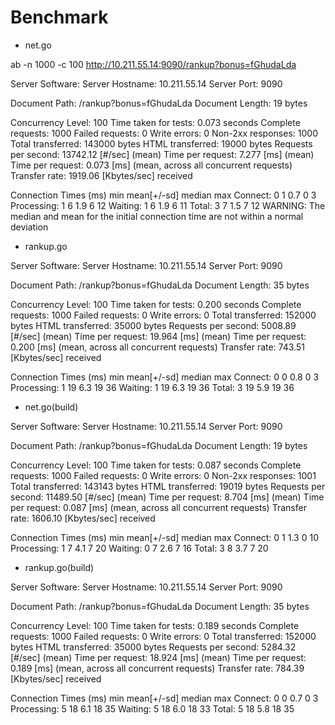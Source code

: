 # Benchmark

- net.go

ab -n 1000 -c 100 http://10.211.55.14:9090/rankup?bonus=fGhudaLda

Server Software:
Server Hostname:        10.211.55.14
Server Port:            9090

Document Path:          /rankup?bonus=fGhudaLda
Document Length:        19 bytes

Concurrency Level:      100
Time taken for tests:   0.073 seconds
Complete requests:      1000
Failed requests:        0
Write errors:           0
Non-2xx responses:      1000
Total transferred:      143000 bytes
HTML transferred:       19000 bytes
Requests per second:    13742.12 [#/sec] (mean)
Time per request:       7.277 [ms] (mean)
Time per request:       0.073 [ms] (mean, across all concurrent requests)
Transfer rate:          1919.06 [Kbytes/sec] received

Connection Times (ms)
              min  mean[+/-sd] median   max
Connect:        0    1   0.7      0       3
Processing:     1    6   1.9      6      12
Waiting:        1    6   1.9      6      11
Total:          3    7   1.5      7      12
WARNING: The median and mean for the initial connection time are not within a normal deviation


- rankup.go

Server Software:
Server Hostname:        10.211.55.14
Server Port:            9090

Document Path:          /rankup?bonus=fGhudaLda
Document Length:        35 bytes

Concurrency Level:      100
Time taken for tests:   0.200 seconds
Complete requests:      1000
Failed requests:        0
Write errors:           0
Total transferred:      152000 bytes
HTML transferred:       35000 bytes
Requests per second:    5008.89 [#/sec] (mean)
Time per request:       19.964 [ms] (mean)
Time per request:       0.200 [ms] (mean, across all concurrent requests)
Transfer rate:          743.51 [Kbytes/sec] received

Connection Times (ms)
              min  mean[+/-sd] median   max
Connect:        0    0   0.8      0       3
Processing:     1   19   6.3     19      36
Waiting:        1   19   6.3     19      36
Total:          3   19   5.9     19      36


- net.go(build)

Server Software:
Server Hostname:        10.211.55.14
Server Port:            9090

Document Path:          /rankup?bonus=fGhudaLda
Document Length:        19 bytes

Concurrency Level:      100
Time taken for tests:   0.087 seconds
Complete requests:      1000
Failed requests:        0
Write errors:           0
Non-2xx responses:      1001
Total transferred:      143143 bytes
HTML transferred:       19019 bytes
Requests per second:    11489.50 [#/sec] (mean)
Time per request:       8.704 [ms] (mean)
Time per request:       0.087 [ms] (mean, across all concurrent requests)
Transfer rate:          1606.10 [Kbytes/sec] received

Connection Times (ms)
              min  mean[+/-sd] median   max
Connect:        0    1   1.3      0      10
Processing:     1    7   4.1      7      20
Waiting:        0    7   2.6      7      16
Total:          3    8   3.7      7      20


- rankup.go(build)

Server Software:
Server Hostname:        10.211.55.14
Server Port:            9090

Document Path:          /rankup?bonus=fGhudaLda
Document Length:        35 bytes

Concurrency Level:      100
Time taken for tests:   0.189 seconds
Complete requests:      1000
Failed requests:        0
Write errors:           0
Total transferred:      152000 bytes
HTML transferred:       35000 bytes
Requests per second:    5284.32 [#/sec] (mean)
Time per request:       18.924 [ms] (mean)
Time per request:       0.189 [ms] (mean, across all concurrent requests)
Transfer rate:          784.39 [Kbytes/sec] received

Connection Times (ms)
              min  mean[+/-sd] median   max
Connect:        0    0   0.7      0       3
Processing:     5   18   6.1     18      35
Waiting:        5   18   6.0     18      33
Total:          5   18   5.8     18      35
